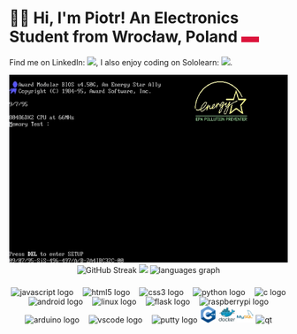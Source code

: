 <div align="left"><h1 align="left">👋🏻 Hi, I'm Piotr! An Electronics Student from Wrocław, Poland <img height="20" src="img/poland.png"  /></h1></div>

Find me on LinkedIn: 
<a href="https://www.linkedin.com/in/piotrrosinski18/">
<img src="https://img.shields.io/badge/LinkedIn-0077B5?style=for-the-badge&logo=linkedin&logoColor=white"/></a>, 
I also enjoy coding on Sololearn:
<a href="https://www.sololearn.com/pl/profile/12852739">
<img src="https://img.shields.io/badge/-Sololearn-3a464b?style=for-the-badge&logo=Sololearn&logoColor=white"/></a>.


<div align="center">
  <img height="340" src="img/msdos.gif"  />
</div>

<div align="center">
  <img src="https://streak-stats.demolab.com?user=piotrrosinski77&theme=github-green-purple" height="115" alt="GitHub Streak" />
  <img height="280" src="https://st3.depositphotos.com/1796420/33221/v/450/depositphotos_332214008-stock-illustration-pixel-art-hardware-illustration-circuit.jpg" style="height: 105px;" />
  <img src="https://github-readme-stats.vercel.app/api/top-langs?username=piotrrosinski77&locale=en&hide_title=false&layout=compact&card_width=320&langs_count=6&theme=dark&hide_border=true&order=2" height="115" alt="languages graph"  />
</div>

###

<div align="center">
  <img src="https://cdn.jsdelivr.net/gh/devicons/devicon/icons/javascript/javascript-original.svg" height="30" alt="javascript logo"  />
  <img width="9" />
  <img src="https://cdn.jsdelivr.net/gh/devicons/devicon/icons/html5/html5-original.svg" height="30" alt="html5 logo"  />
  <img width="9" />
  <img src="https://cdn.jsdelivr.net/gh/devicons/devicon/icons/css3/css3-original.svg" height="30" alt="css3 logo"  />
  <img width="9" />
  <img src="https://cdn.jsdelivr.net/gh/devicons/devicon/icons/python/python-original.svg" height="30" alt="python logo"  />
  <img width="9" />
  <img src="https://cdn.jsdelivr.net/gh/devicons/devicon/icons/c/c-original.svg" height="30" alt="c logo"  />
  <img width="9" />
  <img src="https://cdn.jsdelivr.net/gh/devicons/devicon/icons/android/android-original.svg" height="30" alt="android logo"  />
  <img width="9" />
  <img src="https://cdn.jsdelivr.net/gh/devicons/devicon/icons/linux/linux-original.svg" height="30" alt="linux logo"  />
  <img width="9" />
  <img src="https://img.shields.io/badge/Flask-000000?logo=flask&logoColor=white&style=for-the-badge" height="30" alt="flask logo"  />
  <img width="9" />
  <img src="https://cdn.jsdelivr.net/gh/devicons/devicon/icons/raspberrypi/raspberrypi-original.svg" height="30" alt="raspberrypi logo"  />
  <img width="9" />
  <img src="https://cdn.jsdelivr.net/gh/devicons/devicon/icons/arduino/arduino-original.svg" height="30" alt="arduino logo"  />
  <img width="9" />
  <img src="https://cdn.jsdelivr.net/gh/devicons/devicon/icons/vscode/vscode-original.svg" height="30" alt="vscode logo"  />
  <img width="9" />
  <img src="https://cdn.jsdelivr.net/gh/devicons/devicon/icons/putty/putty-original.svg" height="30" alt="putty logo"  />
  <img src="https://raw.githubusercontent.com/devicons/devicon/master/icons/cplusplus/cplusplus-original.svg" alt="cplusplus" width="30" height="30"/> </a>    <img src="https://raw.githubusercontent.com/devicons/devicon/master/icons/docker/docker-original-wordmark.svg" alt="docker" width="30" height="30"/>
  <img src="https://raw.githubusercontent.com/devicons/devicon/master/icons/mysql/mysql-original-wordmark.svg" alt="mysql" width="30" height="30"/>
  <img src="https://upload.wikimedia.org/wikipedia/commons/0/0b/Qt_logo_2016.svg" alt="qt" width="30" height="30"/>
</div>

###
